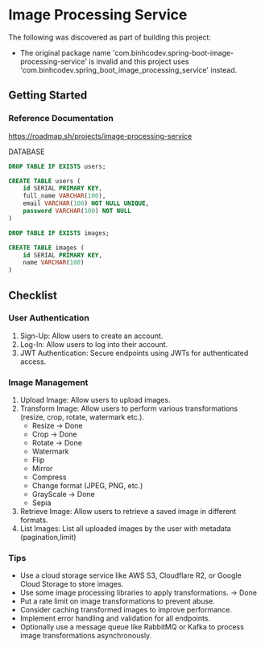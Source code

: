 # Image Processing Service
The following was discovered as part of building this project:

* The original package name 'com.binhcodev.spring-boot-image-processing-service' is invalid and this project uses 'com.binhcodev.spring_boot_image_processing_service' instead.

## Getting Started

### Reference Documentation
https://roadmap.sh/projects/image-processing-service


DATABASE
```sql
DROP TABLE IF EXISTS users;

CREATE TABLE users (
    id SERIAL PRIMARY KEY,
    full_name VARCHAR(100),
    email VARCHAR(100) NOT NULL UNIQUE,
    password VARCHAR(100) NOT NULL
)

DROP TABLE IF EXISTS images;

CREATE TABLE images (
    id SERIAL PRIMARY KEY,
    name VARCHAR(100)
)
```

## Checklist

### User Authentication
1. Sign-Up: Allow users to create an account.
2. Log-In: Allow users to log into their account.
3. JWT Authentication: Secure endpoints using JWTs for authenticated access.

### Image Management
1. Upload Image: Allow users to upload images.
2. Transform Image: Allow users to perform various transformations (resize, crop, rotate, watermark etc.).
    - Resize -> Done
    - Crop -> Done
    - Rotate -> Done
    - Watermark
    - Flip
    - Mirror
    - Compress
    - Change format (JPEG, PNG, etc.)
    - GrayScale -> Done
    - Sepia
3. Retrieve Image: Allow users to retrieve a saved image in different formats.
4. List Images: List all uploaded images by the user with metadata (pagination,limit)

### Tips
- Use a cloud storage service like AWS S3, Cloudflare R2, or Google Cloud Storage to store images.
- Use some image processing libraries to apply transformations. -> Done
- Put a rate limit on image transformations to prevent abuse.
- Consider caching transformed images to improve performance.
- Implement error handling and validation for all endpoints.
- Optionally use a message queue like RabbitMQ or Kafka to process image transformations asynchronously.